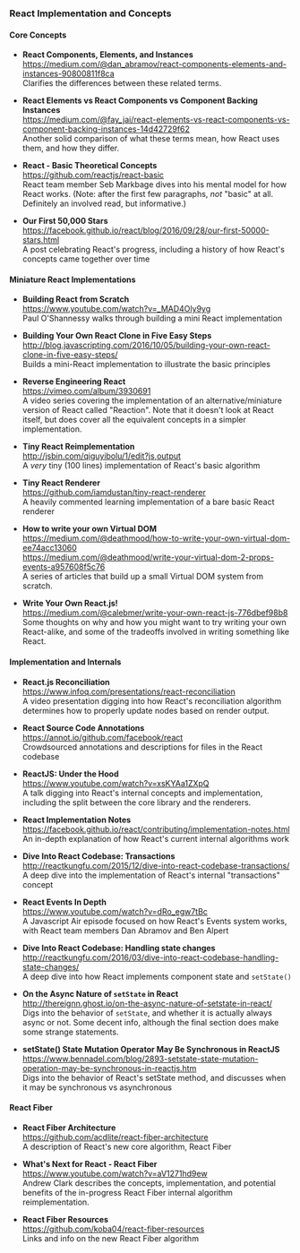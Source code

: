 ### React Implementation and Concepts


#### Core Concepts

- **React Components, Elements, and Instances**  
  https://medium.com/@dan_abramov/react-components-elements-and-instances-90800811f8ca  
  Clarifies the differences between these related terms.
  
- **React Elements vs React Components vs Component Backing Instances**  
  https://medium.com/@fay_jai/react-elements-vs-react-components-vs-component-backing-instances-14d42729f62  
  Another solid comparison of what these terms mean, how React uses them, and how they differ.
  
- **React - Basic Theoretical Concepts**  
  https://github.com/reactjs/react-basic  
  React team member Seb Markbage dives into his mental model for how React works.  (Note: after the first few paragraphs, _not_ "basic" at all.  Definitely an involved read, but informative.)
  
- **Our First 50,000 Stars**  
  https://facebook.github.io/react/blog/2016/09/28/our-first-50000-stars.html  
  A post celebrating React's progress, including a history of how React's concepts came together over time
  

#### Miniature React Implementations

- **Building React from Scratch**  
  https://www.youtube.com/watch?v=_MAD4Oly9yg  
  Paul O'Shannessy walks through building a mini React implementation
  
- **Building Your Own React Clone in Five Easy Steps**  
  http://blog.javascripting.com/2016/10/05/building-your-own-react-clone-in-five-easy-steps/  
  Builds a mini-React implementation to illustrate the basic principles

- **Reverse Engineering React**  
  https://vimeo.com/album/3930691  
  A video series covering the implementation of an alternative/miniature version of React called "Reaction".  Note that it doesn't look at React itself, but does cover all the equivalent concepts in a simpler implementation.
  
- **Tiny React Reimplementation**  
  http://jsbin.com/qiguyibolu/1/edit?js,output  
  A _very_ tiny (100 lines) implementation of React's basic algorithm
  
- **Tiny React Renderer**  
  https://github.com/iamdustan/tiny-react-renderer  
  A heavily commented learning implementation of a bare basic React renderer
  
- **How to write your own Virtual DOM**  
  https://medium.com/@deathmood/how-to-write-your-own-virtual-dom-ee74acc13060  
  https://medium.com/@deathmood/write-your-virtual-dom-2-props-events-a957608f5c76  
  A series of articles that build up a small Virtual DOM system from scratch.
  
- **Write Your Own React.js!**  
  https://medium.com/@calebmer/write-your-own-react-js-776dbef98b8  
  Some thoughts on why and how you might want to try writing your own React-alike, and some of the tradeoffs involved in writing something like React.
  
  
#### Implementation and Internals

- **React.js Reconciliation**  
  https://www.infoq.com/presentations/react-reconciliation  
  A video presentation digging into how React's reconciliation algorithm determines how to properly update nodes based on render output.
 
- **React Source Code Annotations**  
  https://annot.io/github.com/facebook/react  
  Crowdsourced annotations and descriptions for files in the React codebase

- **ReactJS: Under the Hood**  
  https://www.youtube.com/watch?v=xsKYAa1ZXpQ  
  A talk digging into React's internal concepts and implementation, including the split between the core library and the renderers.
  
- **React Implementation Notes**  
  https://facebook.github.io/react/contributing/implementation-notes.html  
  An in-depth explanation of how React's current internal algorithms work
  
- **Dive Into React Codebase: Transactions**  
  http://reactkungfu.com/2015/12/dive-into-react-codebase-transactions/  
  A deep dive into the implementation of React's internal "transactions" concept
 
- **React Events In Depth**  
  https://www.youtube.com/watch?v=dRo_egw7tBc  
  A Javascript Air episode focused on how React's Events system works, with React team members Dan Abramov and Ben Alpert

- **Dive Into React Codebase: Handling state changes**  
  http://reactkungfu.com/2016/03/dive-into-react-codebase-handling-state-changes/  
  A deep dive into how React implements component state and `setState()`
  
- **On the Async Nature of `setState` in React**  
  http://thereignn.ghost.io/on-the-async-nature-of-setstate-in-react/  
  Digs into the behavior of `setState`, and whether it is actually always async or not.  Some decent info, although the final section does make some strange statements.
  
- **setState() State Mutation Operator May Be Synchronous in ReactJS**  
  https://www.bennadel.com/blog/2893-setstate-state-mutation-operation-may-be-synchronous-in-reactjs.htm  
  Digs into the behavior of React's setState method, and discusses when it may be synchronous vs asynchronous
  

#### React Fiber
  
- **React Fiber Architecture**  
  https://github.com/acdlite/react-fiber-architecture  
  A description of React's new core algorithm, React Fiber
  
- **What's Next for React - React Fiber**  
  https://www.youtube.com/watch?v=aV1271hd9ew  
  Andrew Clark describes the concepts, implementation, and potential benefits of the in-progress React Fiber internal algorithm reimplementation.
  
- **React Fiber Resources**  
  https://github.com/koba04/react-fiber-resources  
  Links and info on the new React Fiber algorithm